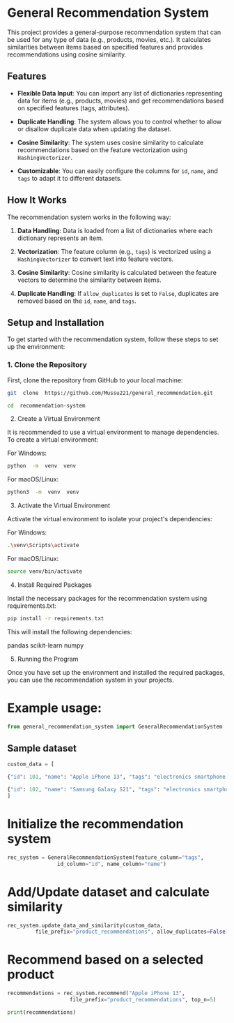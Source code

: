 
# General Recommendation System

  

This project provides a general-purpose recommendation system that can be used for any type of data (e.g., products, movies, etc.). It calculates similarities between items based on specified features and provides recommendations using cosine similarity.

  

## Features

  

-  **Flexible Data Input**: You can import any list of dictionaries representing data for items (e.g., products, movies) and get recommendations based on specified features (tags, attributes).

-  **Duplicate Handling**: The system allows you to control whether to allow or disallow duplicate data when updating the dataset.

-  **Cosine Similarity**: The system uses cosine similarity to calculate recommendations based on the feature vectorization using `HashingVectorizer`.

-  **Customizable**: You can easily configure the columns for `id`, `name`, and `tags` to adapt it to different datasets.

  

## How It Works

  

The recommendation system works in the following way:

1.  **Data Handling**: Data is loaded from a list of dictionaries where each dictionary represents an item.

2.  **Vectorization**: The feature column (e.g., `tags`) is vectorized using a `HashingVectorizer` to convert text into feature vectors.

3.  **Cosine Similarity**: Cosine similarity is calculated between the feature vectors to determine the similarity between items.

4.  **Duplicate Handling**: If `allow_duplicates` is set to `False`, duplicates are removed based on the `id`, `name`, and `tags`.

  

## Setup and Installation

  

To get started with the recommendation system, follow these steps to set up the environment:

  

### 1. Clone the Repository

  

First, clone the repository from GitHub to your local machine:

  

```bash
git  clone  https://github.com/Mussu221/general_recommendation.git

cd  recommendation-system
```

2.  Create  a  Virtual  Environment

It  is  recommended  to  use  a  virtual  environment  to  manage  dependencies.  To  create  a  virtual  environment:

  

For  Windows:
```bash
python  -m  venv  venv
```
For  macOS/Linux:
```bash
python3  -m  venv  venv
```
  

3.  Activate  the  Virtual  Environment

Activate  the  virtual  environment  to  isolate  your  project's dependencies:

For Windows:
```bash
.\venv\Scripts\activate
```

For macOS/Linux:
```bash
source venv/bin/activate
```
  

4. Install Required Packages

Install the necessary packages for the recommendation system using requirements.txt:

  ```bash
pip install -r requirements.txt
```
  
  

This will install the following dependencies:

pandas
scikit-learn
numpy


5. Running the Program

Once you have set up the environment and installed the required packages, you can use the recommendation system in your projects.

  

# Example usage:
```python
from general_recommendation_system import GeneralRecommendationSystem
```
  

## Sample dataset
```python
custom_data = [

{"id": 101, "name": "Apple iPhone 13", "tags": "electronics smartphone mobile phone iOS A15 Bionic camera display"},

{"id": 102, "name": "Samsung Galaxy S21", "tags": "electronics smartphone mobile phone Android Snapdragon 888 AMOLED"},
]
```
  

# Initialize the recommendation system
```python
rec_system = GeneralRecommendationSystem(feature_column="tags", 
				id_column="id", name_column="name")
```
  

# Add/Update dataset and calculate similarity 
```python
rec_system.update_data_and_similarity(custom_data,
		 file_prefix="product_recommendations", allow_duplicates=False)
```
  

# Recommend based on a selected product
```python
recommendations = rec_system.recommend("Apple iPhone 13",
					file_prefix="product_recommendations", top_n=5)

print(recommendations)
```